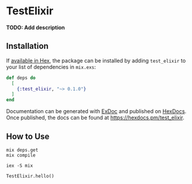 # TestElixir

**TODO: Add description**

## Installation

If [available in Hex](https://hex.pm/docs/publish), the package can be installed
by adding `test_elixir` to your list of dependencies in `mix.exs`:

```elixir
def deps do
  [
    {:test_elixir, "~> 0.1.0"}
  ]
end
```

Documentation can be generated with [ExDoc](https://github.com/elixir-lang/ex_doc)
and published on [HexDocs](https://hexdocs.pm). Once published, the docs can
be found at <https://hexdocs.pm/test_elixir>.

## How to Use

```shell
mix deps.get
mix compile

iex -S mix

TestElixir.hello()
```
